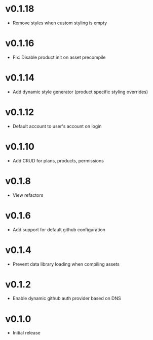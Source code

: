 # v0.1.18
* Remove styles when custom styling is empty

# v0.1.16
* Fix: Disable product init on asset precompile

# v0.1.14
* Add dynamic style generator (product specific styling overrides)

# v0.1.12
* Default account to user's account on login

# v0.1.10
* Add CRUD for plans, products, permissions

# v0.1.8
* View refactors

# v0.1.6
* Add support for default github configuration

# v0.1.4
* Prevent data library loading when compiling assets

# v0.1.2
* Enable dynamic github auth provider based on DNS

# v0.1.0
* Initial release
